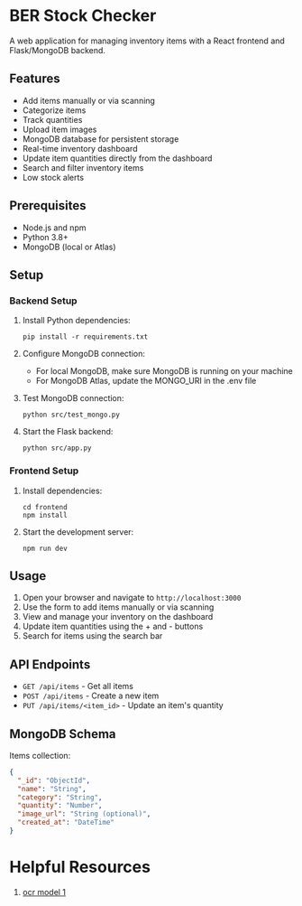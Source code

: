 # BER Stock Checker

A web application for managing inventory items with a React frontend and Flask/MongoDB backend.

## Features

- Add items manually or via scanning
- Categorize items
- Track quantities
- Upload item images
- MongoDB database for persistent storage
- Real-time inventory dashboard
- Update item quantities directly from the dashboard
- Search and filter inventory items
- Low stock alerts

## Prerequisites

- Node.js and npm
- Python 3.8+
- MongoDB (local or Atlas)

## Setup

### Backend Setup

1. Install Python dependencies:
   ```
   pip install -r requirements.txt
   ```

2. Configure MongoDB connection:
   - For local MongoDB, make sure MongoDB is running on your machine
   - For MongoDB Atlas, update the MONGO_URI in the .env file

3. Test MongoDB connection:
   ```
   python src/test_mongo.py
   ```

4. Start the Flask backend:
   ```
   python src/app.py
   ```

### Frontend Setup

1. Install dependencies:
   ```
   cd frontend
   npm install
   ```

2. Start the development server:
   ```
   npm run dev
   ```

## Usage

1. Open your browser and navigate to `http://localhost:3000`
2. Use the form to add items manually or via scanning
3. View and manage your inventory on the dashboard
4. Update item quantities using the + and - buttons
5. Search for items using the search bar

## API Endpoints

- `GET /api/items` - Get all items
- `POST /api/items` - Create a new item
- `PUT /api/items/<item_id>` - Update an item's quantity

## MongoDB Schema

Items collection:
```json
{
  "_id": "ObjectId",
  "name": "String",
  "category": "String",
  "quantity": "Number",
  "image_url": "String (optional)",
  "created_at": "DateTime"
}
```




# Helpful Resources

1. [ocr model 1](https://huggingface.co/microsoft/trocr-large-printed)